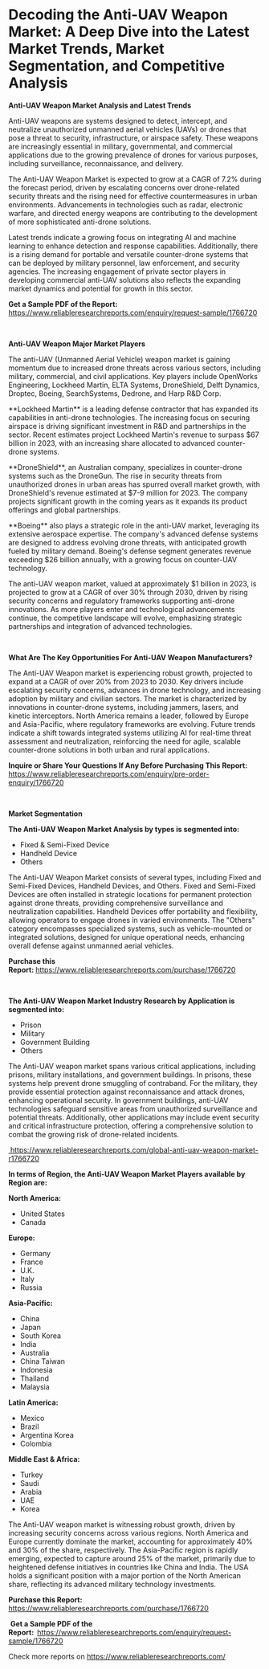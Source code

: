 <p><h1>Decoding the Anti-UAV Weapon Market: A Deep Dive into the Latest Market Trends, Market Segmentation, and Competitive Analysis</h1></p><p><strong>Anti-UAV Weapon Market Analysis and Latest Trends</strong></p>
<p><p>Anti-UAV weapons are systems designed to detect, intercept, and neutralize unauthorized unmanned aerial vehicles (UAVs) or drones that pose a threat to security, infrastructure, or airspace safety. These weapons are increasingly essential in military, governmental, and commercial applications due to the growing prevalence of drones for various purposes, including surveillance, reconnaissance, and delivery.</p><p>The Anti-UAV Weapon Market is expected to grow at a CAGR of 7.2% during the forecast period, driven by escalating concerns over drone-related security threats and the rising need for effective countermeasures in urban environments. Advancements in technologies such as radar, electronic warfare, and directed energy weapons are contributing to the development of more sophisticated anti-drone solutions.</p><p>Latest trends indicate a growing focus on integrating AI and machine learning to enhance detection and response capabilities. Additionally, there is a rising demand for portable and versatile counter-drone systems that can be deployed by military personnel, law enforcement, and security agencies. The increasing engagement of private sector players in developing commercial anti-UAV solutions also reflects the expanding market dynamics and potential for growth in this sector.</p></p>
<p><strong>Get a Sample PDF of the Report:&nbsp;</strong> <a href="https://www.reliableresearchreports.com/enquiry/request-sample/1766720?utm_campaign=38&utm_medium=2&utm_source=Github&utm_content=ia&utm_term=27022025&utm_id=anti-uav-weapon">https://www.reliableresearchreports.com/enquiry/request-sample/1766720</a></p>
<p>&nbsp;</p>
<p><strong>Anti-UAV Weapon Major Market Players</strong></p>
<p><p>The anti-UAV (Unmanned Aerial Vehicle) weapon market is gaining momentum due to increased drone threats across various sectors, including military, commercial, and civil applications. Key players include OpenWorks Engineering, Lockheed Martin, ELTA Systems, DroneShield, Delft Dynamics, Droptec, Boeing, SearchSystems, Dedrone, and Harp R&D Corp.</p><p>**Lockheed Martin** is a leading defense contractor that has expanded its capabilities in anti-drone technologies. The increasing focus on securing airspace is driving significant investment in R&D and partnerships in the sector. Recent estimates project Lockheed Martin's revenue to surpass $67 billion in 2023, with an increasing share allocated to advanced counter-drone systems.</p><p>**DroneShield**, an Australian company, specializes in counter-drone systems such as the DroneGun. The rise in security threats from unauthorized drones in urban areas has spurred overall market growth, with DroneShield's revenue estimated at $7-9 million for 2023. The company projects significant growth in the coming years as it expands its product offerings and global partnerships.</p><p>**Boeing** also plays a strategic role in the anti-UAV market, leveraging its extensive aerospace expertise. The company's advanced defense systems are designed to address evolving drone threats, with anticipated growth fueled by military demand. Boeing's defense segment generates revenue exceeding $26 billion annually, with a growing focus on counter-UAV technology.</p><p>The anti-UAV weapon market, valued at approximately $1 billion in 2023, is projected to grow at a CAGR of over 30% through 2030, driven by rising security concerns and regulatory frameworks supporting anti-drone innovations. As more players enter and technological advancements continue, the competitive landscape will evolve, emphasizing strategic partnerships and integration of advanced technologies.</p></p>
<p>&nbsp;</p>
<p><strong>What Are The Key Opportunities For Anti-UAV Weapon Manufacturers?</strong></p>
<p><p>The Anti-UAV Weapon market is experiencing robust growth, projected to expand at a CAGR of over 20% from 2023 to 2030. Key drivers include escalating security concerns, advances in drone technology, and increasing adoption by military and civilian sectors. The market is characterized by innovations in counter-drone systems, including jammers, lasers, and kinetic interceptors. North America remains a leader, followed by Europe and Asia-Pacific, where regulatory frameworks are evolving. Future trends indicate a shift towards integrated systems utilizing AI for real-time threat assessment and neutralization, reinforcing the need for agile, scalable counter-drone solutions in both urban and rural applications.</p></p>
<p><strong>Inquire or Share Your Questions If Any Before Purchasing This Report:</strong> <a href="https://www.reliableresearchreports.com/enquiry/pre-order-enquiry/1766720?utm_campaign=38&utm_medium=2&utm_source=Github&utm_content=ia&utm_term=27022025&utm_id=anti-uav-weapon">https://www.reliableresearchreports.com/enquiry/pre-order-enquiry/1766720</a></p>
<p>&nbsp;</p>
<p><strong>Market Segmentation</strong></p>
<p><strong>The Anti-UAV Weapon Market Analysis by types is segmented into:</strong></p>
<p><ul><li>Fixed & Semi-Fixed Device</li><li>Handheld Device</li><li>Others</li></ul></p>
<p><p>The Anti-UAV Weapon Market consists of several types, including Fixed and Semi-Fixed Devices, Handheld Devices, and Others. Fixed and Semi-Fixed Devices are often installed in strategic locations for permanent protection against drone threats, providing comprehensive surveillance and neutralization capabilities. Handheld Devices offer portability and flexibility, allowing operators to engage drones in varied environments. The "Others" category encompasses specialized systems, such as vehicle-mounted or integrated solutions, designed for unique operational needs, enhancing overall defense against unmanned aerial vehicles.</p></p>
<p><strong>Purchase this Report:&nbsp;</strong><a href="https://www.reliableresearchreports.com/purchase/1766720?utm_campaign=38&utm_medium=2&utm_source=Github&utm_content=ia&utm_term=27022025&utm_id=anti-uav-weapon">https://www.reliableresearchreports.com/purchase/1766720</a></p>
<p>&nbsp;</p>
<p><strong>The Anti-UAV Weapon Market Industry Research by Application is segmented into:</strong></p>
<p><ul><li>Prison</li><li>Military</li><li>Government Building</li><li>Others</li></ul></p>
<p><p>The Anti-UAV weapon market spans various critical applications, including prisons, military installations, and government buildings. In prisons, these systems help prevent drone smuggling of contraband. For the military, they provide essential protection against reconnaissance and attack drones, enhancing operational security. In government buildings, anti-UAV technologies safeguard sensitive areas from unauthorized surveillance and potential threats. Additionally, other applications may include event security and critical infrastructure protection, offering a comprehensive solution to combat the growing risk of drone-related incidents.</p></p>
<p><a href="https://www.reliableresearchreports.com/global-anti-uav-weapon-market-r1766720?utm_campaign=38&utm_medium=2&utm_source=Github&utm_content=ia&utm_term=27022025&utm_id=anti-uav-weapon">&nbsp;https://www.reliableresearchreports.com/global-anti-uav-weapon-market-r1766720</a></p>
<p><strong>In terms of Region, the Anti-UAV Weapon Market Players available by Region are:</strong></p>
<p>
    <p> <strong> North America: </strong>
        <ul>
            <li>United States</li>
            <li>Canada</li>
        </ul>
        </p> 
    <p> <strong> Europe: </strong>
        <ul>
            <li>Germany</li>
            <li>France</li>
            <li>U.K.</li>
            <li>Italy</li>
            <li>Russia</li>
        </ul>
        </p> 
    <p> <strong> Asia-Pacific: </strong>
        <ul>
            <li>China</li>
            <li>Japan</li>
            <li>South Korea</li>
            <li>India</li>
            <li>Australia</li>
            <li>China Taiwan</li>
            <li>Indonesia</li>
            <li>Thailand</li>
            <li>Malaysia</li>
        </ul>
        </p> 
    <p> <strong> Latin America: </strong>
        <ul>
            <li>Mexico</li>
            <li>Brazil</li>
            <li>Argentina Korea</li>
            <li>Colombia</li>
        </ul>
        </p> 
    <p> <strong> Middle East & Africa: </strong>
        <ul>
            <li>Turkey</li>
            <li>Saudi</li>
            <li>Arabia</li>
            <li>UAE</li>
            <li>Korea</li>
        </ul>
    </p>
    </p>
<p><p>The Anti-UAV weapon market is witnessing robust growth, driven by increasing security concerns across various regions. North America and Europe currently dominate the market, accounting for approximately 40% and 30% of the share, respectively. The Asia-Pacific region is rapidly emerging, expected to capture around 25% of the market, primarily due to heightened defense initiatives in countries like China and India. The USA holds a significant position with a major portion of the North American share, reflecting its advanced military technology investments.</p></p>
<p><strong>Purchase this Report: </strong><a href="https://www.reliableresearchreports.com/purchase/1766720?utm_campaign=38&utm_medium=2&utm_source=Github&utm_content=ia&utm_term=27022025&utm_id=anti-uav-weapon">https://www.reliableresearchreports.com/purchase/1766720</a></p>
<p>&nbsp;<strong>Get a Sample PDF of the Report:&nbsp;&nbsp;</strong><a href="https://www.reliableresearchreports.com/enquiry/request-sample/1766720?utm_campaign=38&utm_medium=2&utm_source=Github&utm_content=ia&utm_term=27022025&utm_id=anti-uav-weapon">https://www.reliableresearchreports.com/enquiry/request-sample/1766720</a></p>
<p><strong></strong></p>
<p>Check more reports on <a href="https://www.reliableresearchreports.com/?utm_campaign=38&utm_medium=2&utm_source=Github&utm_content=ia&utm_term=27022025&utm_id=anti-uav-weapon">https://www.reliableresearchreports.com/</a></p>